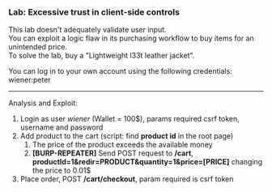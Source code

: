 ### Lab: Excessive trust in client-side controls

This lab doesn't adequately validate user input.  
You can exploit a logic flaw in its purchasing workflow to buy items for an unintended price.  
To solve the lab, buy a "Lightweight l33t leather jacket".

You can log in to your own account using the following credentials: wiener:peter

_______

Analysis and Exploit:

1. Login as user _wiener_ (Wallet = 100$), params required csrf token, username and password
2. Add product to the cart (script: find **product id** in the root page)
    1. The price of the product exceeds the available money
    2. **[BURP-REPEATER]** Send POST request to **/cart**, **productId=1&redir=PRODUCT&quantity=1&price=[PRICE]** changing the price to 0.01$
3. Place order, POST **/cart/checkout**, param required is csrf token


